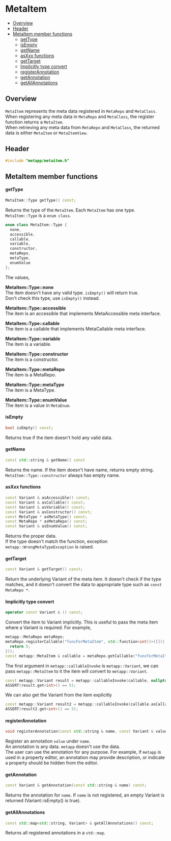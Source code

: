 [//]: # (Auto generated file, don't modify this file.)

# MetaItem
<!--begintoc-->
- [Overview](#mdtoc_e7c3d1bb)
- [Header](#mdtoc_6e72a8c1)
- [MetaItem member functions](#mdtoc_1a3b32fe)
  - [getType](#mdtoc_2a8cfdc6)
  - [isEmpty](#mdtoc_a01163fe)
  - [getName](#mdtoc_f871d4e9)
  - [asXxx functions](#mdtoc_e1cbbfa0)
  - [getTarget](#mdtoc_a98a2c7b)
  - [Implicitly type convert](#mdtoc_698b050a)
  - [registerAnnotation](#mdtoc_eb2a8a58)
  - [getAnnotation](#mdtoc_4f30f669)
  - [getAllAnnotations](#mdtoc_de77b03c)
<!--endtoc-->

<a id="mdtoc_e7c3d1bb"></a>
## Overview

`MetaItem` represents the meta data registered in `MetaRepo` and `MetaClass`.  
When registering any meta data in `MetaRepo` and `MetaClass`, the register function returns a `MetaItem`.  
When retrieving any meta data from `MetaRepo` and `MetaClass`, the returned data is either `MetaItem` or `MetaItemView`.  

<a id="mdtoc_6e72a8c1"></a>
## Header


```c++
#include "metapp/metaitem.h"
```

<a id="mdtoc_1a3b32fe"></a>
## MetaItem member functions

<a id="mdtoc_2a8cfdc6"></a>
#### getType

```c++
MetaItem::Type getType() const;
```

Returns the type of the `MetaItem`. Each `MetaItem` has one type.  
`MetaItem::Type` is a `enum class`.

```c++
enum class MetaItem::Type {
  none,
  accessible,
  callable,
  variable,
  constructor,
  metaRepo,
  metaType,
  enumValue
};
```

The values,  

**MetaItem::Type::none**  
The item doesn't have any valid type. `isEmpty()` will return true.  
Don't check this type, use `isEmpty()` instead.

**MetaItem::Type::accessible**  
The item is an accessible that implements MetaAccessible meta interface.  

**MetaItem::Type::callable**  
The item is a callable that implements MetaCallable meta interface.  

**MetaItem::Type::variable**  
The item is a variable.  

**MetaItem::Type::constructor**  
The item is a constructor.

**MetaItem::Type::metaRepo**  
The item is a MetaRepo.  

**MetaItem::Type::metaType**  
The item is a MetaType.  

**MetaItem::Type::enumValue**  
The item is a value in `MetaEnum`.  

<a id="mdtoc_a01163fe"></a>
#### isEmpty

```c++
bool isEmpty() const;
```

Returns true if the item doesn't hold any valid data.  

<a id="mdtoc_f871d4e9"></a>
#### getName

```c++
const std::string & getName() const
```

Returns the name. If the item doesn't have name, returns empty string.  
`MetaItem::Type::constructor` always has empty name.  

<a id="mdtoc_e1cbbfa0"></a>
#### asXxx functions

```c++
const Variant & asAccessible() const;
const Variant & asCallable() const;
const Variant & asVariable() const;
const Variant & asConstructor() const;
const MetaType * asMetaType() const;
const MetaRepo * asMetaRepo() const;
const Variant & asEnumValue() const;
```

Returns the proper data.  
If the type doesn't match the function, exception `metapp::WrongMetaTypeException` is raised.  

<a id="mdtoc_a98a2c7b"></a>
#### getTarget

```c++
const Variant & getTarget() const;
```

Return the underlying Variant of the meta item. It doesn't check if the type matches, and it doesn't convert the data
to appropriate type such as `const MetaRepo *`.  

<a id="mdtoc_698b050a"></a>
#### Implicitly type convert

```c++
operator const Variant & () const;
```

Convert the item to Variant implicitly. This is useful to pass the meta item where a Variant is required. For example,  

```c++
metapp::MetaRepo metaRepo;
metaRepo.registerCallable("funcForMetaItem", std::function<int()>([]() {
  return 5;
}));
const metapp::MetaItem & callable = metaRepo.getCallable("funcForMetaItem");
```

The first argument in `metapp::callableInvoke` is `metapp::Variant`,
we can pass `metapp::MetaItem` to it the item will convert to `metapp::Variant`.

```c++
const metapp::Variant result = metapp::callableInvoke(callable, nullptr);
ASSERT(result.get<int>() == 5);
```

We can also get the Variant from the item explicitly

```c++
const metapp::Variant result2 = metapp::callableInvoke(callable.asCallable(), nullptr);
ASSERT(result2.get<int>() == 5);
```

<a id="mdtoc_eb2a8a58"></a>
#### registerAnnotation

```c++
void registerAnnotation(const std::string & name, const Variant & value);
```

Register an annotation `value` under `name`.  
An annotation is any data. `metapp` doesn't use the data.  
The user can use the annotation for any purpose.
For example, if `metapp` is used in a property editor, an annotation may provide description,
or indicate a property should be hidden from the editor.

<a id="mdtoc_4f30f669"></a>
#### getAnnotation

```c++
const Variant & getAnnotation(const std::string & name) const;
```

Returns the annotation for `name`. If `name` is not registered, an empty Variant is returned (Variant::isEmpty() is true).

<a id="mdtoc_de77b03c"></a>
#### getAllAnnotations

```c++
const std::map<std::string, Variant> & getAllAnnotations() const;
```

Returns all registered annotations in a `std::map`.

